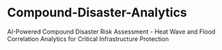# Compound-Disaster-Analytics
AI-Powered Compound Disaster Risk Assessment - Heat Wave and Flood Correlation Analytics for Critical Infrastructure Protection

